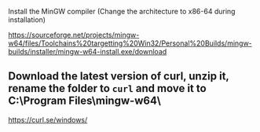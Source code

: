 Install the MinGW compiler 
(Change the architecture to x86-64 during installation)

https://sourceforge.net/projects/mingw-w64/files/Toolchains%20targetting%20Win32/Personal%20Builds/mingw-builds/installer/mingw-w64-install.exe/download

## Download the latest version of curl, unzip it, rename the folder to `curl` and move it to C:\Program Files\mingw-w64\

https://curl.se/windows/
